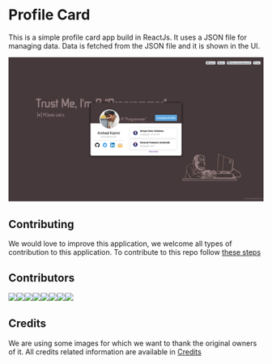 # Profile Card

This is a simple profile card app build in ReactJs. It uses a JSON file for managing data. Data is fetched from the JSON file and it is shown in the UI.

![alt text](assets/img.png "Profile Card Example")
  
## Contributing

We would love to improve this application, we welcome all types of contribution to this application.
To contribute to this repo follow [these steps](CONTRIBUTING.md)


## Contributors
[![](https://sourcerer.io/fame/arshadkazmi42/arshadkazmi42/arshadkazmi42.github.io/images/0)](https://sourcerer.io/fame/arshadkazmi42/arshadkazmi42/arshadkazmi42.github.io/links/0)[![](https://sourcerer.io/fame/arshadkazmi42/arshadkazmi42/arshadkazmi42.github.io/images/1)](https://sourcerer.io/fame/arshadkazmi42/arshadkazmi42/arshadkazmi42.github.io/links/1)[![](https://sourcerer.io/fame/arshadkazmi42/arshadkazmi42/arshadkazmi42.github.io/images/2)](https://sourcerer.io/fame/arshadkazmi42/arshadkazmi42/arshadkazmi42.github.io/links/2)[![](https://sourcerer.io/fame/arshadkazmi42/arshadkazmi42/arshadkazmi42.github.io/images/3)](https://sourcerer.io/fame/arshadkazmi42/arshadkazmi42/arshadkazmi42.github.io/links/3)[![](https://sourcerer.io/fame/arshadkazmi42/arshadkazmi42/arshadkazmi42.github.io/images/4)](https://sourcerer.io/fame/arshadkazmi42/arshadkazmi42/arshadkazmi42.github.io/links/4)[![](https://sourcerer.io/fame/arshadkazmi42/arshadkazmi42/arshadkazmi42.github.io/images/5)](https://sourcerer.io/fame/arshadkazmi42/arshadkazmi42/arshadkazmi42.github.io/links/5)[![](https://sourcerer.io/fame/arshadkazmi42/arshadkazmi42/arshadkazmi42.github.io/images/6)](https://sourcerer.io/fame/arshadkazmi42/arshadkazmi42/arshadkazmi42.github.io/links/6)[![](https://sourcerer.io/fame/arshadkazmi42/arshadkazmi42/arshadkazmi42.github.io/images/7)](https://sourcerer.io/fame/arshadkazmi42/arshadkazmi42/arshadkazmi42.github.io/links/7)

## Credits

We are using some images for which we want to thank the original owners of it. All credits related information are available in [Credits](CREDITS.md)
